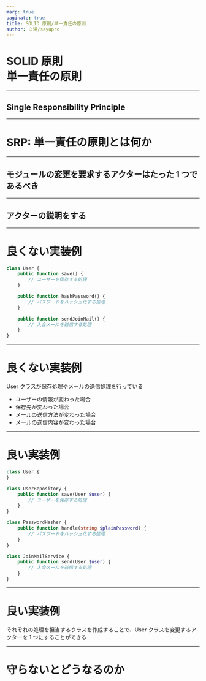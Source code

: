 ```yaml
---
marp: true
paginate: true
title: SOLID 原則/単一責任の原則
author: 白湯/sayuprc
---
```


# SOLID 原則<br>単一責任の原則

<hr>

## Single Responsibility Principle

---

<!--
header: SRP: 単一責任の原則
-->

# SRP: 単一責任の原則とは何か

---

## モジュールの変更を要求するアクターはたった 1 つであるべき

---

## アクターの説明をする

---

# 良くない実装例

```php
class User {
    public function save() {
        // ユーザーを保存する処理
    }

    public function hashPassword() {
        // パスワードをハッシュ化する処理
    }

    public function sendJoinMail() {
        // 入会メールを送信する処理
    }
}
```

---

# 良くない実装例

User クラスが保存処理やメールの送信処理を行っている

- ユーザーの情報が変わった場合
- 保存先が変わった場合
- メールの送信方法が変わった場合
- メールの送信内容が変わった場合

---

# 良い実装例

<style scoped>
  marp-pre {
    padding-bottom: 8px;
  }
</style>

```php
class User {
}

class UserRepository {
    public function save(User $user) {
        // ユーザーを保存する処理
    }
}

class PasswordHasher {
    public function handle(string $plainPassword) {
        // パスワードをハッシュ化する処理
    }
}

class JoinMailService {
    public function send(User $user) {
        // 入会メールを送信する処理
    }
}
```

---

# 良い実装例

それぞれの処理を担当するクラスを作成することで、User クラスを変更するアクターを 1 つにすることができる

---

# 守らないとどうなるのか
